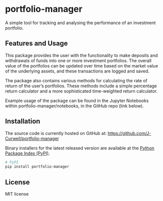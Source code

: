 # portfolio-manager

A simple tool for tracking and analysing the performance of an investment portfolio.

## Features and Usage

This package provides the user with the functionality to make deposits and withdrawals 
of funds into one or more investment portfolios. The overall value of the portfolios 
can be updated over time based on the market value of the underlying assets, and these 
transactions are logged and saved.

The package also contains various methods for calculating the rate of return of the 
user’s portfolios. These methods include a simple percentage return calculator and a 
more sophisticated time-weighted return calculator.

Example usage of the package can be found in the Jupyter Notebooks within 
portfolio-manager/notebooks, in the GitHub repo (link below).

## Installation

The source code is currently hosted on GitHub at:
https://github.com/J-Curwell/portfolio-manager

Binary installers for the latest released version are available at the [Python
Package Index (PyPI)](https://pypi.org/project/portfolio-manager/).

```sh
# PyPI
pip install portfolio-manager
```

## License

MIT license
